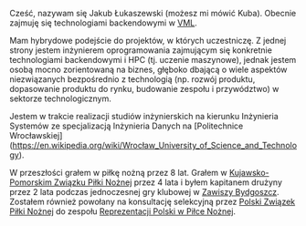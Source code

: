 Cześć, nazywam się Jakub Łukaszewski (możesz mi mówić Kuba). Obecnie zajmuję się technologiami backendowymi w [VML](https://www.vml.com).

Mam hybrydowe podejście do projektów, w których uczestniczę. Z jednej strony jestem inżynierem oprogramowania zajmującym się konkretnie technologiami backendowymi i HPC (tj. uczenie maszynowe), jednak jestem osobą mocno zorientowaną na biznes, głęboko dbającą o wiele aspektów niezwiązanych bezpośrednio z technologią (np. rozwój produktu, dopasowanie produktu do rynku, budowanie zespołu i przywództwo) w sektorze technologicznym.

Jestem w trakcie realizacji studiów inżynierskich na kierunku Inżynieria Systemów ze specjalizacją Inżynieria Danych na [Politechnice Wrocławskiej] (https://en.wikipedia.org/wiki/Wrocław_University_of_Science_and_Technology).

W przeszłości grałem w piłkę nożną przez 8 lat. Grałem w [Kujawsko-Pomorskim Związku Piłki Nożnej](https://pl.wikipedia.org/wiki/Kujawsko-Pomorski_Związek_Piłki_Nożnej) przez 4 lata i byłem kapitanem drużyny przez 2 lata podczas jednoczesnej gry klubowej w [Zawiszy Bydgoszcz](https://en.wikipedia.org/wiki/Zawisza_Bydgoszcz). Zostałem również powołany na konsultację selekcyjną przez [Polski Związek Piłki Nożnej](https://en.wikipedia.org/wiki/Polish_Football_Association) do zespołu [Reprezentacji Polski w Piłce Nożnej](https://en.wikipedia.org/wiki/Poland_national_football_team).